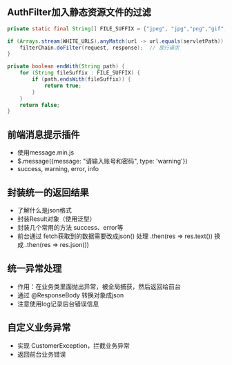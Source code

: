 ## AuthFilter加入静态资源文件的过滤

```java
private static final String[] FILE_SUFFIX = {"jpeg", "jpg","png","gif","bmp", "webp", "css","js", "woff", "woff2"};

if (Arrays.stream(WHITE_URLS).anyMatch(url -> url.equals(servletPath)) || endWith(servletPath)) {  // java8 Stream API
    filterChain.doFilter(request, response);  // 放行请求
}

private boolean endWith(String path) {
    for (String fileSuffix : FILE_SUFFIX) {
        if (path.endsWith(fileSuffix)) {
            return true;
        }
    }
    return false;
}
```

## 前端消息提示插件
- 使用message.min.js
- $.message({message: "请输入账号和密码", type: 'warning'})
- success, warning, error, info

## 封装统一的返回结果
- 了解什么是json格式
- 封装Result对象（使用泛型）
- 封装几个常用的方法 success、error等
- 前台通过 fetch获取到的数据需要改成json() 处理
  .then(res => res.text()) 换成  .then(res => res.json())

## 统一异常处理
- 作用：在业务类里面抛出异常，被全局捕获，然后返回给前台
- 通过 @ResponseBody 转换对象成json
- 注意使用log记录后台错误信息

## 自定义业务异常
- 实现 CustomerException，拦截业务异常
- 返回前台业务错误

